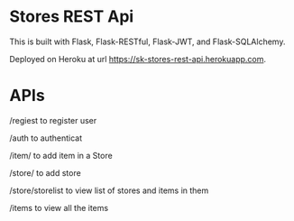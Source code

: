 # Stores REST Api

This is built with Flask, Flask-RESTful, Flask-JWT, and Flask-SQLAlchemy.

Deployed on Heroku at url https://sk-stores-rest-api.herokuapp.com.

# APIs

/regiest to register user

/auth to authenticat

/item/<itemname> to add item in a Store

/store/<storename> to add store

/store/storelist to view list of stores and items in them

/items to view all the items
